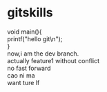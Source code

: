 # gitskills  
void main(){  
	printf("hello git\n");  
}  
now,i am the dev branch.  
actually feature1 without conflict  
no fast forward  
cao ni ma  
want ture lf  
